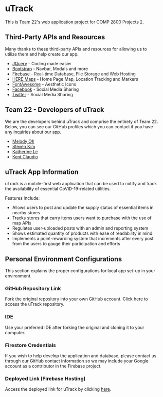 # uTrack
This is Team 22's web application project for COMP 2800 Projects 2.

## Third-Party APIs and Resources
Many thanks to these third-party APIs and resources for allowing us to utilize them and help create our app.

* [JQuery](https://jquery.com/) - Coding made easier
* [Bootstrap](https://getbootstrap.com/) - Navbar, Modals and more
* [Firebase](https://firebase.google.com/) - Real-time Database, File Storage and Web Hosting
* [HERE Maps](https://www.here.com/) - Home Page Map, Location Tracking and Markers
* [FontAwesome](https://fontawesome.com/) - Aesthetic Icons
* [Facebook](https://www.facebook.com/) - Social Media Sharing
* [Twitter](https://twitter.com/) - Social Media Sharing

## Team 22 - Developers of uTrack
We are the developers behind uTrack and comprise the entirety of Team 22. Below, you can see our GitHub profiles which you can contact if you have any inquiries about our app.

* [Melody Oh](https://github.com/melocoh)
* [Steven Kim](https://github.com/developerstevenkim)
* [Katherine Le](https://github.com/katherine9898)
* [Kent Claudio](https://github.com/Exarch-Eden)

## uTrack App Information
uTrack is a mobile-first web application that can be used to notify and track the availability of essential CoViD-19-related utilities.

Features Include:
* Allows users to post and update the supply status of essential items in nearby
stores
* Tracks stores that carry items users want to purchase with the use of map APIs
* Regulates user-uploaded posts with an admin and reporting system
* Shows estimated quantity of products with ease of readability in mind
* Implements a point-rewarding system that increments after every post from the
users to gauge their participation and efforts

## Personal Environment Configurations
This section explains the proper configurations for local app set-up in your environment.

### GitHub Repository Link
Fork the original repository into your own GitHub account. Click [here](https://github.com/melocoh/COMP-2800-Team-BBY-22-uTrack) to access the uTrack repository.

### IDE
Use your preferred IDE after forking the original and cloning it to your computer.

### Firestore Credentials
If you wish to help develop the application and database, please contact us through our GitHub contact information so we may include your Google account as a contributor in the Firebase project.

<!-- DEPRECATED -->
<!-- ### Install Node.js
Download *Node.js* from the [official website](https://nodejs.org/en/) and follow the steps to install it.

### Initializing Firebase in Command-Line
**Note**: Before proceeding to this step, you must first have access to the application's Firebase project and have the latest version of *Node.js* installed.

1. In order to initialize Firebase CLI in the command-line terminal, you must log-in using your Google account by running this command:

```
firebase login
```

A new browser window should pop up and prompt you to log into a Google account of your choosing.

2. After logging in to your Google account, you must now navigate to your forked repository's project folder in the command-line terminal. Now install the necessary Firebase tools from Node by running this command:

```
npm install -g firebase-tools
```

Wait for the download to finish before proceeding to the next step.

3. You must now initialize Firebase in your project folder. Do this by running this command:

```
firebase init
```
The command-line terminal will now run you through the initialization process through a series of configurations.

4. Navigate to Select the uTrack Firebase project option -->

### Deployed Link (Firebase Hosting)
Access the deployed link for uTrack by clicking [here](https://team22-project2.web.app/).
